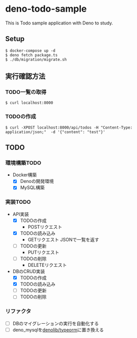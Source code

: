 # deno-todo-sample
This is Todo sample application with Deno to study.

## Setup

```
$ docker-compose up -d
$ deno fetch package.ts
$ ./db/migration/migrate.sh
```

## 実行確認方法

### TODO一覧の取得

```
$ curl localhost:8000
```

### TODOの作成

```
$ curl -XPOST localhost:8000/api/todos -H "Content-Type: application/json;"  -d '{"content": "test"}'
```

## TODO

### 環境構築TODO
* Docker構築
  * [x] Denoの開発環境
  * [x] MySQL構築

### 実装TODO
* API実装
  * [x] TODOの作成
    * POSTリクエスト
  * [x] TODOの読み込み
    * GETリクエスト JSONで一覧を返す
  * [ ] TODOの更新
    * PUTリクエスト
  * [ ] TODOの削除
    * DELETEリクエスト
* DBのCRUD実装
  * [x] TODOの作成
  * [x] TODOの読み込み
  * [ ] TODOの更新
  * [ ] TODOの削除

### リファクタ

* [ ] DBのマイグレーションの実行を自動化する
* [ ] deno_mysqlを[denolib/typeorm](https://github.com/denolib/typeorm)に置き換える
